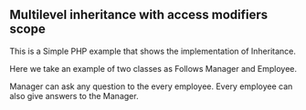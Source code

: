 ##  Multilevel inheritance with access modifiers scope

This is a Simple PHP example that shows the implementation of Inheritance.

Here we take an example of two classes as Follows Manager and Employee. 

Manager can ask any question to the every employee. 
Every employee can also give answers to the Manager.
